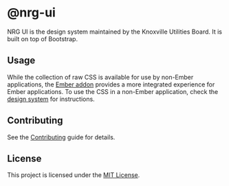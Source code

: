 # @nrg-ui

NRG UI is the design system maintained by the Knoxville Utilities Board. It is built on top of Bootstrap.

## Usage

While the collection of raw CSS is available for use by non-Ember applications, the [Ember addon](./packages/ember-core/README.md) provides a more integrated experience for Ember applications. To use the CSS in a non-Ember application, check the [design system](./packages/design-system/) for instructions.

## Contributing

See the [Contributing](CONTRIBUTING.md) guide for details.

## License

This project is licensed under the [MIT License](LICENSE).
